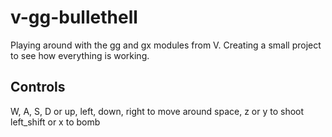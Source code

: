 # v-gg-bullethell

Playing around with the gg and gx modules from V.
Creating a small project to see how everything is working.

## Controls

W, A, S, D or up, left, down, right to move around
space, z or y to shoot
left_shift or x to bomb
